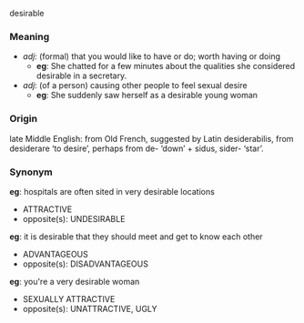 desirable
### Meaning
+ _adj_: (formal) that you would like to have or do; worth having or doing
	+ __eg__: She chatted for a few minutes about the qualities she considered desirable in a secretary.
+ _adj_: (of a person) causing other people to feel sexual desire
	+ __eg__: She suddenly saw herself as a desirable young woman

### Origin

late Middle English: from Old French, suggested by Latin desiderabilis, from desiderare ‘to desire’, perhaps from de- ‘down’ + sidus, sider- ‘star’.

### Synonym

__eg__: hospitals are often sited in very desirable locations

+ ATTRACTIVE
+ opposite(s): UNDESIRABLE

__eg__: it is desirable that they should meet and get to know each other

+ ADVANTAGEOUS
+ opposite(s): DISADVANTAGEOUS

__eg__: you're a very desirable woman

+ SEXUALLY ATTRACTIVE
+ opposite(s): UNATTRACTIVE, UGLY


